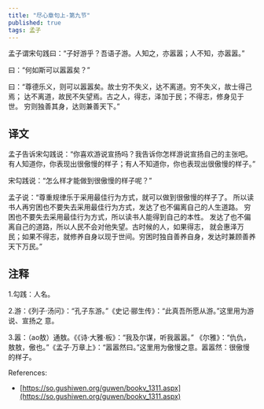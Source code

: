 ```yaml
---
title: "尽心章句上-第九节"
published: true
tags: 孟子
---
```


孟子谓宋句践曰：“子好游乎？吾语子游。人知之，亦嚣嚣；人不知，亦嚣嚣。”

曰：“何如斯可以嚣嚣矣？”

曰：“尊德乐义，则可以嚣嚣矣。故士穷不失义，达不离道。穷不失义，故士得己焉；
达不离道，故民不失望焉。古之人，得志，泽加于民；不得志，修身见于世。
穷则独善其身，达则兼善天下。”

## 译文

孟子告诉宋勾践说：“你喜欢游说宣扬吗？我告诉你怎样游说宣扬自己的主张吧。
有人知道你，你表现出很傲慢的样子；有人不知道你，你也表现出很傲慢的样子。”

宋勾践说：“怎么样才能做到很傲慢的样子呢？”

孟子说：“尊重规律乐于采用最佳行为方式，就可以做到很傲慢的样子了。
所以读书人再穷困也不要失去采用最佳行为方式，发达了也不偏离自己的人生道路。
穷困也不要失去采用最佳行为方式，所以读书人能得到自己的本性。
发达了也不偏离自己的道路，所以人民不会对他失望。古时候的人，如果得志，
就会惠泽万民；如果不得志，就修养自身以现于世间。穷困时独自善养自身，发达时兼顾善养天下万民。”

## 注释

1.勾践：人名。

2.游：《列子·汤问》：“孔子东游。”《史记·郦生传》：“此真吾所愿从游。”这里用为游说、宣扬之
意。

3.嚣：（ao敖）通敖。《《诗·大雅·板》：“我及尔谋，听我嚣嚣。”
《尔雅》：“仇仇，敖敖，傲也。”《孟子·万章上》：“嚣嚣然曰。”这里用为傲慢之意。嚣嚣然：很傲慢的样子。

References:

- [https://so.gushiwen.org/guwen/bookv_1311.aspx](https://so.gushiwen.org/guwen/bookv_1311.aspx)
